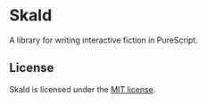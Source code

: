# Skald

A library for writing interactive fiction in PureScript.

## License

Skald is licensed under the [MIT license](LICENSE).
